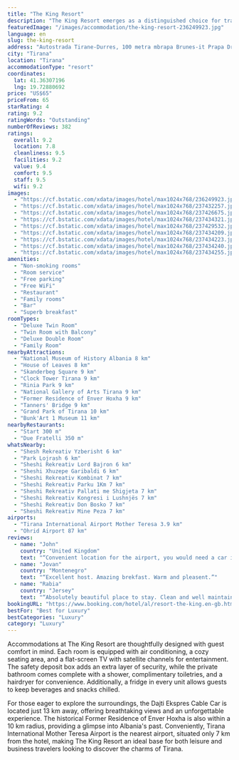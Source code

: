 ```yaml
---
title: "The King Resort"
description: "The King Resort emerges as a distinguished choice for travelers seeking a blend of comfort and convenience in Tirana."
featuredImage: "/images/accommodation/the-king-resort-236249923.jpg"
language: en
slug: the-king-resort
address: "Autostrada Tirane-Durres, 100 metra mbrapa Brunes-it Prapa Drejtorisë së Përgjithshme të transportit (targat) km. 7 Tiranë - Vorë, 1053 Tirana, Albania"
city: "Tirana"
location: "Tirana"
accommodationType: "resort"
coordinates:
  lat: 41.36307196
  lng: 19.72880692
price: "US$65"
priceFrom: 65
starRating: 4
rating: 9.2
ratingWords: "Outstanding"
numberOfReviews: 382
ratings:
  overall: 9.2
  location: 7.8
  cleanliness: 9.5
  facilities: 9.2
  value: 9.4
  comfort: 9.5
  staff: 9.5
  wifi: 9.2
images:
  - "https://cf.bstatic.com/xdata/images/hotel/max1024x768/236249923.jpg?k=b9c3f76260667f553b505c48efaba2d69528576faa9ec1513b50a63479cf1e4f&o=&hp=1"
  - "https://cf.bstatic.com/xdata/images/hotel/max1024x768/237432257.jpg?k=0196af65b7fad68a3e7828a759f7d78078be1414b161431761d79e5f7a734c68&o=&hp=1"
  - "https://cf.bstatic.com/xdata/images/hotel/max1024x768/237426675.jpg?k=46330f027f75659477e260a829ce473aceaef6f61268f8cc60cc6051a6afe103&o=&hp=1"
  - "https://cf.bstatic.com/xdata/images/hotel/max1024x768/237434321.jpg?k=2851cdc6e056128e8bf1de7536d3c3359a4cb470a787390413c848f0fee28b67&o=&hp=1"
  - "https://cf.bstatic.com/xdata/images/hotel/max1024x768/237429532.jpg?k=5cf6ed52b62f6cd958d27ef7e609feb819d9d4eb3b61bb22c9ac73df10bd0016&o=&hp=1"
  - "https://cf.bstatic.com/xdata/images/hotel/max1024x768/237434209.jpg?k=b42aab60e0811e5a998046ebc03532208b683c66166ac47ef22610deda4b88e4&o=&hp=1"
  - "https://cf.bstatic.com/xdata/images/hotel/max1024x768/237434223.jpg?k=a051abf8eb5085690feb9302796075d2d82f8ab187badef992c32c4be6f0f242&o=&hp=1"
  - "https://cf.bstatic.com/xdata/images/hotel/max1024x768/237434240.jpg?k=9543571fdacbc5f3ce0a9181741bb98968f900b120b28eeb165ec9da66a9492e&o=&hp=1"
  - "https://cf.bstatic.com/xdata/images/hotel/max1024x768/237434255.jpg?k=11dbb685409e7e70061f0d94ba23d73b5c14411ee79c7305703399539eb5c5da&o=&hp=1"
amenities:
  - "Non-smoking rooms"
  - "Room service"
  - "Free parking"
  - "Free WiFi"
  - "Restaurant"
  - "Family rooms"
  - "Bar"
  - "Superb breakfast"
roomTypes:
  - "Deluxe Twin Room"
  - "Twin Room with Balcony"
  - "Deluxe Double Room"
  - "Family Room"
nearbyAttractions:
  - "National Museum of History Albania 8 km"
  - "House of Leaves 8 km"
  - "Skanderbeg Square 9 km"
  - "Clock Tower Tirana 9 km"
  - "Rinia Park 9 km"
  - "National Gallery of Arts Tirana 9 km"
  - "Former Residence of Enver Hoxha 9 km"
  - "Tanners' Bridge 9 km"
  - "Grand Park of Tirana 10 km"
  - "Bunk'Art 1 Museum 11 km"
nearbyRestaurants:
  - "Start 300 m"
  - "Due Fratelli 350 m"
whatsNearby:
  - "Shesh Rekreativ Yzberisht 6 km"
  - "Park Lojrash 6 km"
  - "Sheshi Rekreativ Lord Bajron 6 km"
  - "Sheshi Xhuzepe Garibaldi 6 km"
  - "Sheshi Rekreativ Kombinat 7 km"
  - "Sheshi Rekreativ Parku 1Km 7 km"
  - "Sheshi Rekreativ Pallati me Shigjeta 7 km"
  - "Sheshi Rekreativ Kongresi i Lushnjës 7 km"
  - "Sheshi Rekreativ Don Bosko 7 km"
  - "Sheshi Rekreativ Mine Peza 7 km"
airports:
  - "Tirana International Airport Mother Teresa 3.9 km"
  - "Ohrid Airport 87 km"
reviews:
  - name: "John"
    country: "United Kingdom"
    text: "“Convenient location for the airport, you would need a car if wanting to go into centre of tirana. Enjoyable breakfast, nice staff”"
  - name: "Jovan"
    country: "Montenegro"
    text: "“Excellent host. Amazing brekfast. Warm and pleasent.”"
  - name: "Rabia"
    country: "Jersey"
    text: "“Absolutely beautiful place to stay. Clean and well maintained. Well organised. We enjoyed our stay. Hot water in shower and room heating was spot on. Very different interior. Loved our short stay”"
bookingURL: "https://www.booking.com/hotel/al/resort-the-king.en-gb.html?aid=8035640"
bestFor: "Best for Luxury"
bestCategories: "Luxury"
category: "Luxury"
---
```


Accommodations at The King Resort are thoughtfully designed with guest comfort in mind. Each room is equipped with air conditioning, a cozy seating area, and a flat-screen TV with satellite channels for entertainment. The safety deposit box adds an extra layer of security, while the private bathroom comes complete with a shower, complimentary toiletries, and a hairdryer for convenience. Additionally, a fridge in every unit allows guests to keep beverages and snacks chilled.

For those eager to explore the surroundings, the Dajti Ekspres Cable Car is located just 13 km away, offering breathtaking views and an unforgettable experience. The historical Former Residence of Enver Hoxha is also within a 10 km radius, providing a glimpse into Albania's past. Conveniently, Tirana International Mother Teresa Airport is the nearest airport, situated only 7 km from the hotel, making The King Resort an ideal base for both leisure and business travelers looking to discover the charms of Tirana.